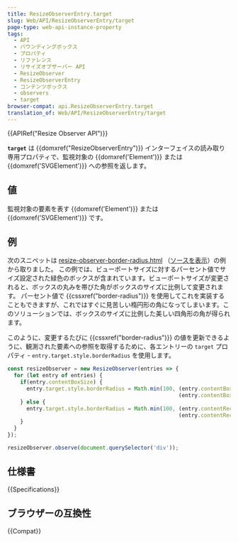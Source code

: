 ```yaml
---
title: ResizeObserverEntry.target
slug: Web/API/ResizeObserverEntry/target
page-type: web-api-instance-property
tags:
  - API
  - バウンディングボックス
  - プロパティ
  - リファレンス
  - リサイズオブザーバー API
  - ResizeObserver
  - ResizeObserverEntry
  - コンテンツボックス
  - observers
  - target
browser-compat: api.ResizeObserverEntry.target
translation_of: Web/API/ResizeObserverEntry/target
---
```

{{APIRef("Resize Observer API")}}

**`target`** は {{domxref("ResizeObserverEntry")}} インターフェイスの読み取り専用プロパティで、監視対象の {{domxref('Element')}} または {{domxref('SVGElement')}} への参照を返します。

## 値

監視対象の要素を表す {{domxref('Element')}} または {{domxref('SVGElement')}} です。

## 例

次のスニペットは [resize-observer-border-radius.html](https://mdn.github.io/dom-examples/resize-observer/resize-observer-border-radius.html)
（[ソースを表示](https://github.com/mdn/dom-examples/blob/master/resize-observer/resize-observer-border-radius.html)）の例から取りました。
この例では、ビューポートサイズに対するパーセント値でサイズ設定された緑色のボックスが含まれています。ビューポートサイズが変更されると、ボックスの丸みを帯びた角がボックスのサイズに比例して変更されます。
パーセント値で {{cssxref("border-radius")}} を使用してこれを実装することもできますが、これではすぐに見苦しい楕円形の角になってしまいます。このソリューションでは、ボックスのサイズに比例した美しい四角形の角が得られます。

このように、変更するたびに {{cssxref("border-radius")}} の値を更新できるように、観測された要素への参照を取得するために、各エントリーの `target` プロパティ - `entry.target.style.borderRadius` を使用します。

```js
const resizeObserver = new ResizeObserver(entries => {
  for (let entry of entries) {
    if(entry.contentBoxSize) {
      entry.target.style.borderRadius = Math.min(100, (entry.contentBoxSize.inlineSize/10) +
                                                      (entry.contentBoxSize.blockSize/10)) + 'px';
    } else {
      entry.target.style.borderRadius = Math.min(100, (entry.contentRect.width/10) +
                                                      (entry.contentRect.height/10)) + 'px';
    }
  }
});

resizeObserver.observe(document.querySelector('div'));
```

## 仕様書

{{Specifications}}

## ブラウザーの互換性

{{Compat}}

